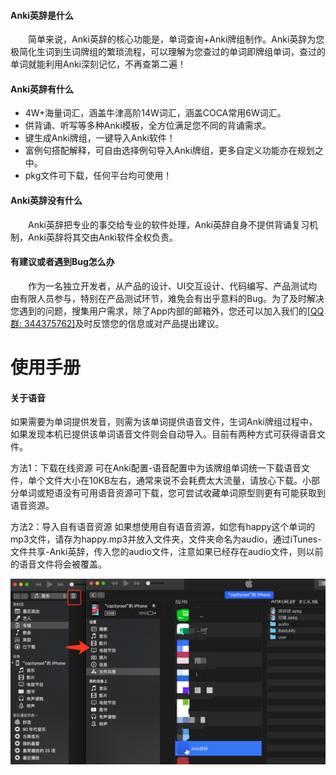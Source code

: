 
#### Anki英辞是什么

　　简单来说，Anki英辞的核心功能是，单词查询+Anki牌组制作。Anki英辞为您极简化生词到生词牌组的繁琐流程，可以理解为您查过的单词即牌组单词，查过的单词就能利用Anki深刻记忆，不再查第二遍！


#### Anki英辞有什么

+ 4W+海量词汇，涵盖牛津高阶14W词汇，涵盖COCA常用6W词汇。
+ 供背诵、听写等多种Anki模板，全方位满足您不同的背诵需求。
+ 键生成Anki牌组，一键导入Anki软件！
+ 富例句搭配解释，可自由选择例句导入Anki牌组，更多自定义功能亦在规划之中。
+ pkg文件可下载，任何平台均可使用！


#### Anki英辞没有什么

　　Anki英辞把专业的事交给专业的软件处理，Anki英辞自身不提供背诵复习机制，Anki英辞将其交由Anki软件全权负责。


#### 有建议或者遇到Bug怎么办

　　作为一名独立开发者，从产品的设计、UI交互设计、代码编写、产品测试均由有限人员参与，特别在产品测试环节，难免会有出乎意料的Bug。为了及时解决您遇到的问题，搜集用户需求，除了App内部的邮箱外，您还可以加入我们的[[QQ群: 344375762]](https://jq.qq.com/?_wv=1027&k=50cSeyu)及时反馈您的信息或对产品提出建议。

# 使用手册

#### 关于语音
如果需要为单词提供发音，则需为该单词提供语音文件，生词Anki牌组过程中，如果发现本机已提供该单词语音文件则会自动导入。目前有两种方式可获得语音文件。

方法1：下载在线资源
可在Anki配置-语音配置中为该牌组单词统一下载语音文件，单个文件大小在10KB左右，通常来说不会耗费太大流量，请放心下载。小部分单词或短语没有可用语音资源可下载，您可尝试收藏单词原型则更有可能获取到语音资源。

方法2：导入自有语音资源
如果想使用自有语音资源，如您有happy这个单词的mp3文件，请存为happy.mp3并放入文件夹，文件夹命名为audio，通过iTunes-文件共享-Anki英辞，传入您的audio文件，注意如果已经存在audio文件，则以前的语音文件将会被覆盖。

![markdown](https://github.com/itenyh/AnkiDict/blob/master/audio_instruction.png?raw=true)

